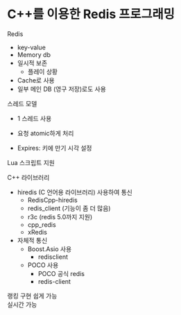 # C++를 이용한 Redis 프로그래밍

Redis
* key-value
* Memory db
* 일시적 보존
  * 플레이 상황
* Cache로 사용
* 일부 메인 DB (영구 저장)로도 사용

스레드 모델
* 1 스레드 사용
* 요청 atomic하게 처리

* Expires: 키에 만기 시각 설정

Lua 스크립트 지원

C++ 라이브러리
* hiredis (C 언어용 라이브러리) 사용하여 통신
  * RedisCpp-hiredis
  * redis_client (기능이 좀 더 많음)
  * r3c (redis 5.0까지 지원)
  * cpp_redis
  * xRedis
* 자체적 통신
  * Boost.Asio 사용
    * redisclient
  * POCO 사용
    * POCO 공식 redis
    * redis-client
    
랭킹 구현 쉽게 가능\
실시간 가능
